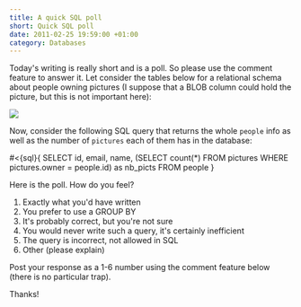 ```yaml
--- 
title: A quick SQL poll
short: Quick SQL poll
date: 2011-02-25 19:59:00 +01:00
category: Databases
---
```

Today's writing is really short and is a poll. So please use the comment feature to answer it. Let consider the tables below for a relational schema about people owning pictures (I suppose that a BLOB column could hold the picture, but this is not important here):

![](images/sql-poll/model.gif)

Now, consider the following SQL query that returns the whole <code>people</code> info as well as the number of <code>pictures</code> each of them has in the database:

#<{sql}{
SELECT id, 
       email,
       name,
       (SELECT count(*) 
          FROM pictures
          WHERE pictures.owner = people.id) as nb_picts
  FROM people
}

Here is the poll. How do you feel?

1. Exactly what you'd have written
1. You prefer to use a GROUP BY
1. It's probably correct, but you're not sure 
1. You would never write such a query, it's certainly inefficient
1. The query is incorrect, not allowed in SQL
1. Other (please explain)

Post your response as a 1-6 number using the comment feature below (there is no particular trap). 

Thanks!